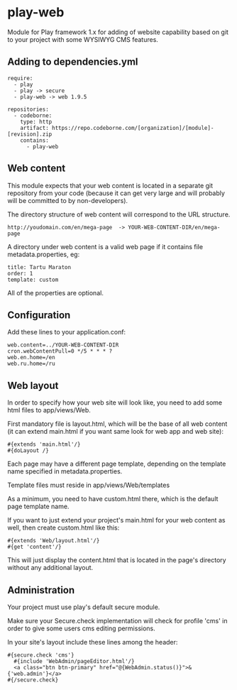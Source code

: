 play-web
========

Module for Play framework 1.x for adding of website capability based on git to your project with some WYSIWYG CMS features.

Adding to dependencies.yml
--------------------------

    require:
      - play
      - play -> secure
      - play-web -> web 1.9.5

    repositories:
      - codeborne:
        type: http
        artifact: https://repo.codeborne.com/[organization]/[module]-[revision].zip
        contains:
          - play-web

Web content
-----------

This module expects that your web content is located in a separate git repository from your code (because it can get very
large and will probably will be committed to by non-developers).

The directory structure of web content will correspond to the URL structure.

    http://youdomain.com/en/mega-page  -> YOUR-WEB-CONTENT-DIR/en/mega-page

A directory under web content is a valid web page if it contains file metadata.properties, eg:

    title: Tartu Maraton
    order: 1
    template: custom

All of the properties are optional.

Configuration
--------------

Add these lines to your application.conf:

    web.content=../YOUR-WEB-CONTENT-DIR
    cron.webContentPull=0 */5 * * * ?
    web.en.home=/en
    web.ru.home=/ru

Web layout
----------

In order to specify how your web site will look like, you need to add some html files to app/views/Web.

First mandatory file is layout.html, which will be the base of all web content (it can extend main.html if you want
same look for web app and web site):

    #{extends 'main.html'/}
    #{doLayout /}

Each page may have a different page template, depending on the template name specified in metadata.properties.

Template files must reside in app/views/Web/templates

As a minimum, you need to have custom.html there, which is the default page template name.

If you want to just extend your project's main.html for your web content as well, then create custom.html like this:

    #{extends 'Web/layout.html'/}
    #{get 'content'/}

This will just display the content.html that is located in the page's directory without any additional layout.

Administration
--------------

Your project must use play's default secure module.

Make sure your Secure.check implementation will check for profile 'cms' in order to give some users cms editing permissions.

In your site's layout include these lines among the header:

    #{secure.check 'cms'}
      #{include 'WebAdmin/pageEditor.html'/}
      <a class="btn btn-primary" href="@{WebAdmin.status()}">&{'web.admin'}</a>
    #{/secure.check}
